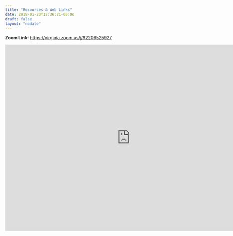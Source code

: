 ```yaml
---
title: "Resources & Web Links"
date: 2018-01-23T12:36:21-05:00
draft: false
layout: "nodate"
---
```


**Zoom Link:** https://virginia.zoom.us/j/92206525927  

<iframe src="https://calendar.google.com/calendar/embed?src=virginia.edu_4oqmn9qd28qk2beslk1u9jros4%40group.calendar.google.com&ctz=America%2FNew_York" style="border: 0" width="800" height="600" frameborder="0" scrolling="no"></iframe>
